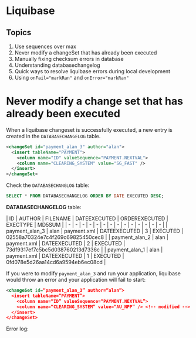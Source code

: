 
# Liquibase

## Topics

1. Use sequences over max
1. Never modify a changeSet that has already been executed
1. Manually fixing checksum errors in database
1. Understanding databasechangelog
1. Quick ways to resolve liquibase errors during local development
1. Using `onFail="markRan"` and `onError="markRan"`

# Never modify a change set that has already been executed

When a liquibase changeset is successfully executed, a new entry is created in the `DATABASECHANGELOG` table.

```xml
<changeSet id="payment_alan_3" author="alan">
  <insert tableName="PAYMENT">
    <column name="ID" valueSequence="PAYMENT.NEXTVAL">
    <column name="CLEARING_SYSTEM" value="SG_FAST" />
  </insert>
</changeSet>
```

Check the `DATABASECHANGLOG` table:

```sql
SELECT * FROM DATABASECHANGELOG ORDER BY DATE EXECUTED DESC;
```

__DATABASECHANGELOG__ table:

| ID | AUTHOR | FILENAME | DATEEXECUTED | ORDEREXECUTED | EXECTYPE | MD5SUM |
| - | - | - | - | - | - | - | - | - | - | - | - | - | - |
| payment_alan_3 | alan | payment.xml | DATEEXECUTED | 3 | EXECUTED | 02558a70324e7c4f269c69825450cec8 |
| payment_alan_2 | alan | payment.xml | DATEEXECUTED | 2 | EXECUTED | 73df9317ef7c5bc5d038760213d7336c |
| payment_alan_1 | alan | payment.xml | DATEEXECUTED | 1 | EXECUTED | 0fd078e5d26aa14cd6a9594eb6ec08cd |

If you were to modify `payment_alan_3` and run your application, liquibase would throw an error and your application will fail to start:

```xml
<changeSet id=“payment_alan_3” author=“alan”>
  <insert tableName=“PAYMENT”>
    <column name=“ID” valueSequence=“PAYMENT.NEXTVAL”>
    <column name=“CLEARING_SYSTEM” value=“AU_NPP” /> <!-- modified -->
  </insert>
</changeSet>
```

Error log:

```

```